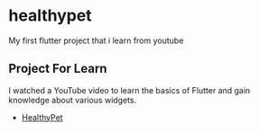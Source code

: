 # healthypet

My first flutter project that i learn from youtube

## Project For Learn

I watched a YouTube video to learn the basics of Flutter and gain knowledge about various widgets.

- [HealthyPet](https://www.youtube.com/watch?v=msryeLtuY6c)
